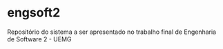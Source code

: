 # engsoft2
Repositório do sistema a ser apresentado no trabalho final de Engenharia de Software 2 - UEMG
